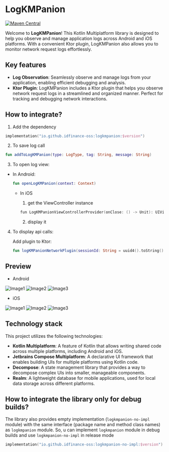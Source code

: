 # LogKMPanion

[![Maven Central](https://maven-badges.herokuapp.com/maven-central/io.github.idfinance-oss/logkmpanion/badge.svg)](https://maven-badges.herokuapp.com/maven-central/io.github.idfinance-oss/logkmpanion)

Welcome to **LogKMPanion**!
This Kotlin Multiplatform library is designed to help you observe and manage application logs
across Android and iOS platforms.
With a convenient Ktor plugin, LogKMPanion also allows you to monitor network
request logs effortlessly.

## Key features

- **Log Observation**: Seamlessly observe and manage logs from your application, enabling efficient
  debugging and analysis.
- **Ktor Plugin**: LogKMPanion includes a Ktor plugin that helps you observe network request logs in
  a streamlined and organized manner. Perfect for tracking and debugging network interactions.

## How to integrate?

1) Add the dependency

```kotlin
implementation("io.github.idfinance-oss:logkmpanion:$version")
```

2) To save log call

```Kotlin
fun addToLogKMPanion(type: LogType, tag: String, message: String)
```

3) To open log view:

- In Android:

  ```Kotlin
  fun openLogKMPanion(context: Context)
  ```

    - In iOS

        1) get the ViewController instance

      ```Swift
      fun LogKMPanionViewControllerProvider(onClose: () -> Unit): UIViewController
      ```

        2) display it

4) To display api calls:

   Add plugin to Ktor:

    ```Kotlin
    fun logKMPanionNetworkPlugin(sessionId: String = uuid4().toString()) //sessionId argument should be passed in case you have multiple http clients
    ```

## Preview

- Android

![Image1](screenshots/Screenshot_Android_1.png)
![Image2](screenshots/Screenshot_Android_2.png)
![Image3](screenshots/Screenshot_Android_3.png)

- iOS

![Image1](screenshots/Screenshot_iOS_1.png)
![Image2](screenshots/Screenshot_iOS_2.png)
![Image3](screenshots/Screenshot_iOS_3.png)

## Technology stack

This project utilizes the following technologies:

- **Kotlin Multiplatform**: A feature of Kotlin that allows writing shared code across multiple platforms, including Android and iOS. 
- **Jetbrains Compose Multiplatform**: A declarative UI framework that enables building UIs for multiple platforms using Kotlin code. 
- **Decompose**: A state management library that provides a way to decompose complex UIs into smaller, manageable components. 
- **Realm**: A lightweight database for mobile applications, used for local data storage across different platforms.

## How to integrate the library only for debug builds?

The library also provides empty implementation (`logkmpanion-no-impl` module) with the same
interface (package name and method class names) as `logkmpanion` module.
So, u can implement `logkmpanion` module in debug builds and use `logkmpanion-no-impl` in release mode

```kotlin
implementation("io.github.idfinance-oss:logkmpanion-no-impl:$version")
```
